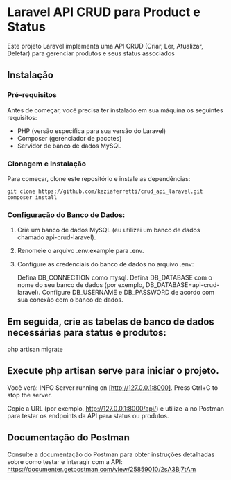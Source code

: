 # Laravel API CRUD para Product e Status

Este projeto Laravel implementa uma API CRUD (Criar, Ler, Atualizar, Deletar) para gerenciar produtos e seus status associados

## Instalação

### Pré-requisitos

Antes de começar, você precisa ter instalado em sua máquina os seguintes requisitos:

- PHP (versão específica para sua versão do Laravel)
- Composer (gerenciador de pacotes)
- Servidor de banco de dados MySQL

### Clonagem e Instalação

Para começar, clone este repositório e instale as dependências:

    git clone https://github.com/keziaferretti/crud_api_laravel.git
    composer install

### Configuração do Banco de Dados:

1. Crie um banco de dados MySQL (eu utilizei um banco de dados chamado api-crud-laravel).
2. Renomeie o arquivo .env.example para .env.
3. Configure as credenciais do banco de dados no arquivo .env:

    Defina DB_CONNECTION como mysql.
    Defina DB_DATABASE com o nome do seu banco de dados (por exemplo, DB_DATABASE=api-crud-laravel).
    Configure DB_USERNAME e DB_PASSWORD de acordo com sua conexão com o banco de dados.

## Em seguida, crie as tabelas de banco de dados necessárias para status e produtos:
php artisan migrate

## Execute php artisan serve para iniciar o projeto.
Você verá:
    INFO  Server running on [http://127.0.0.1:8000].
    Press Ctrl+C to stop the server.
    
Copie a URL (por exemplo, http://127.0.0.1:8000/api/) e utilize-a no Postman para testar os endpoints da API para status ou produtos.


## Documentação do Postman
Consulte a documentação do Postman para obter instruções detalhadas sobre como testar e interagir com a API: https://documenter.getpostman.com/view/25859010/2sA3Bj7tAm

